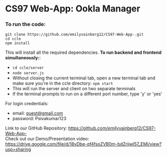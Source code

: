 # CS97 Web-App: Ookla Manager 

### To run the code:

```
git clone https://github.com/emilyvainberg12/CS97-Web-App-.git
cd ccle
npm install
```

This will install all the required dependencies.
**To run backend and frontend simultaneously:**:

- `cd ccle/server`
- `node server.js`
- Without closing the current terminal tab, open a new terminal tab and make sure you're in the ccle directory: `npm start`
- This will run the server and client on two separate terminals
- If the terminal prompts to run on a different port number, type 'y' or 'yes'

For login credentials:

- email: guest@gmail.com
- password: Psivakumar123

Link to our GitHub Repository: https://github.com/emilyvainberg12/CS97-Web-App-<br/>
Check out our Demo/Presentation video: https://drive.google.com/file/d/18vDbe-qf4fsoZVB0m-bdZrjiwI57_EMi/view?usp=sharing
